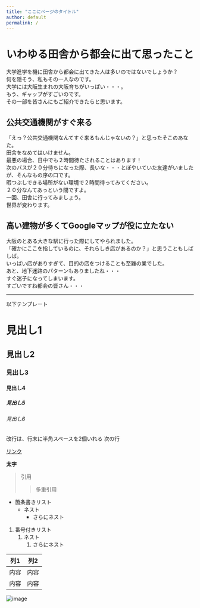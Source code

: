 ```yaml
---
title: "ここにページのタイトル"
author: default
permalink: /
---
```

# いわゆる田舎から都会に出て思ったこと

大学進学を機に田舎から都会に出てきた人は多いのではないでしょうか？  
何を隠そう、私もその一人なのです。  
大学には大阪生まれの大阪育ちがいっぱい・・・。  
もう、ギャップがすごいのです。  
その一部を皆さんにもご紹介できたらと思います。  

## 公共交通機関がすぐ来る
「えっ？公共交通機関なんてすぐ来るもんじゃないの？」と思ったそこのあなた。  
田舎をなめてはいけません。  
最悪の場合、日中でも２時間待たされることはあります！  
次のバスが２０分待ちになった際、長いな・・・とぼやいていた友達がいましたが、そんなもの序の口です。  
暇つぶしできる場所がない環境で２時間待ってみてください。  
２０分なんてあっという間ですよ。  
一回、田舎に行ってみましょう。  
世界が変わります。  
## 高い建物が多くてGoogleマップが役に立たない
大阪のとある大きな駅に行った際にしてやられました。  
「確かにここを指しているのに、それらしき店があるのか？」と思うこともしばしば。  
いっぱい店がありすぎて、目的の店をつけることも至難の業でした。  
あと、地下迷路のパターンもありましたね・・・  
すぐ迷子になってしまいます。  
すごいですね都会の皆さん・・・





---

以下テンプレート

# 見出し1
## 見出し2
### 見出し3
#### 見出し4
##### 見出し5
###### 見出し6

改行は、行末に半角スペースを2個いれる
次の行

[リンク](https://www.google.co.jp/)

**太字**

> 引用
>> 多重引用


- 箇条書きリスト
  - ネスト
    - さらにネスト


1. 番号付きリスト
   1. ネスト
      1. さらにネスト


| 列1  | 列2  |
|-----|-----|
| 内容  | 内容  |
| 内容  | 内容  |

![image](/GHPages_WebSite/assets/images/logo-150.png)
